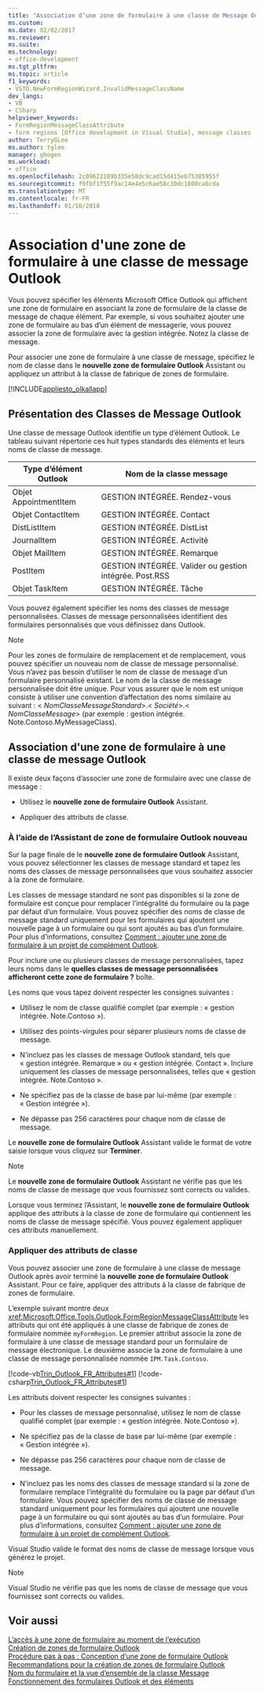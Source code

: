 ```yaml
---
title: "Association d’une zone de formulaire à une classe de Message Outlook | Documents Microsoft"
ms.custom: 
ms.date: 02/02/2017
ms.reviewer: 
ms.suite: 
ms.technology:
- office-development
ms.tgt_pltfrm: 
ms.topic: article
f1_keywords:
- VSTO.NewFormRegionWizard.InvalidMessageClassName
dev_langs:
- VB
- CSharp
helpviewer_keywords:
- FormRegionMessageClassAttribute
- form regions [Office development in Visual Studio], message classes
author: TerryGLee
ms.author: tglee
manager: ghogen
ms.workload:
- office
ms.openlocfilehash: 2c09622189b335e58dc9cad15d415eb75385955f
ms.sourcegitcommit: f9fbf1f55f9ac14e4e5c6ae58c30dc1800ca6cda
ms.translationtype: MT
ms.contentlocale: fr-FR
ms.lasthandoff: 01/10/2018
---
```

# <a name="associating-a-form-region-with-an-outlook-message-class"></a>Association d'une zone de formulaire à une classe de message Outlook
  Vous pouvez spécifier les éléments Microsoft Office Outlook qui affichent une zone de formulaire en associant la zone de formulaire de la classe de message de chaque élément. Par exemple, si vous souhaitez ajouter une zone de formulaire au bas d’un élément de messagerie, vous pouvez associer la zone de formulaire avec la gestion intégrée. Notez la classe de message.  
  
 Pour associer une zone de formulaire à une classe de message, spécifiez le nom de classe dans le **nouvelle zone de formulaire Outlook** Assistant ou appliquez un attribut à la classe de fabrique de zones de formulaire.  
  
 [!INCLUDE[appliesto_olkallapp](../vsto/includes/appliesto-olkallapp-md.md)]  
  
## <a name="understanding-outlook-message-classes"></a>Présentation des Classes de Message Outlook  
 Une classe de message Outlook identifie un type d’élément Outlook. Le tableau suivant répertorie ces huit types standards des éléments et leurs noms de classe de message.  
  
|Type d’élément Outlook|Nom de la classe message|  
|-----------------------|------------------------|  
|Objet AppointmentItem|GESTION INTÉGRÉE. Rendez-vous|  
|Objet ContactItem|GESTION INTÉGRÉE. Contact|  
|DistListItem|GESTION INTÉGRÉE. DistList|  
|JournalItem|GESTION INTÉGRÉE. Activité|  
|Objet MailItem|GESTION INTÉGRÉE. Remarque|  
|PostItem|GESTION INTÉGRÉE. Valider ou gestion intégrée. Post.RSS|  
|Objet TaskItem|GESTION INTÉGRÉE. Tâche|  
  
 Vous pouvez également spécifier les noms des classes de message personnalisées. Classes de message personnalisées identifient des formulaires personnalisés que vous définissez dans Outlook.  
  
> [!NOTE]  
>  Pour les zones de formulaire de remplacement et de remplacement, vous pouvez spécifier un nouveau nom de classe de message personnalisé. Vous n’avez pas besoin d’utiliser le nom de classe de message d’un formulaire personnalisé existant. Le nom de la classe de message personnalisée doit être unique. Pour vous assurer que le nom est unique consiste à utiliser une convention d’affectation des noms similaire au suivant : \< *NomClasseMessageStandard*>.\< *Société*>.\< *NomClasseMessage*> (par exemple : gestion intégrée. Note.Contoso.MyMessageClass).  
  
## <a name="associating-a-form-region-with-an-outlook-message-class"></a>Association d'une zone de formulaire à une classe de message Outlook  
 Il existe deux façons d’associer une zone de formulaire avec une classe de message :  
  
-   Utilisez le **nouvelle zone de formulaire Outlook** Assistant.  
  
-   Appliquer des attributs de classe.  
  
### <a name="using-the-new-outlook-form-region-wizard"></a>À l’aide de l’Assistant de zone de formulaire Outlook nouveau  
 Sur la page finale de le **nouvelle zone de formulaire Outlook** Assistant, vous pouvez sélectionner les classes de message standard et tapez les noms des classes de message personnalisées que vous souhaitez associer à la zone de formulaire.  
  
 Les classes de message standard ne sont pas disponibles si la zone de formulaire est conçue pour remplacer l’intégralité du formulaire ou la page par défaut d’un formulaire. Vous pouvez spécifier des noms de classe de message standard uniquement pour les formulaires qui ajoutent une nouvelle page à un formulaire ou qui sont ajoutés au bas d’un formulaire. Pour plus d’informations, consultez [Comment : ajouter une zone de formulaire à un projet de complément Outlook](../vsto/how-to-add-a-form-region-to-an-outlook-add-in-project.md).  
  
 Pour inclure une ou plusieurs classes de message personnalisées, tapez leurs noms dans le **quelles classes de message personnalisées afficheront cette zone de formulaire ?** boîte.  
  
 Les noms que vous tapez doivent respecter les consignes suivantes :  
  
-   Utilisez le nom de classe qualifié complet (par exemple : « gestion intégrée. Note.Contoso »).  
  
-   Utilisez des points-virgules pour séparer plusieurs noms de classe de message.  
  
-   N’incluez pas les classes de message Outlook standard, tels que « gestion intégrée. Remarque » ou « gestion intégrée. Contact ». Inclure uniquement les classes de message personnalisées, telles que « gestion intégrée. Note.Contoso ».  
  
-   Ne spécifiez pas de la classe de base par lui-même (par exemple : « Gestion intégrée »).  
  
-   Ne dépasse pas 256 caractères pour chaque nom de classe de message.  
  
 Le **nouvelle zone de formulaire Outlook** Assistant valide le format de votre saisie lorsque vous cliquez sur **Terminer**.  
  
> [!NOTE]  
>  Le **nouvelle zone de formulaire Outlook** Assistant ne vérifie pas que les noms de classe de message que vous fournissez sont corrects ou valides.  
  
 Lorsque vous terminez l’Assistant, le **nouvelle zone de formulaire Outlook** applique des attributs à la classe de zone de formulaire qui contiennent les noms de classe de message spécifié. Vous pouvez également appliquer ces attributs manuellement.  
  
### <a name="applying-class-attributes"></a>Appliquer des attributs de classe  
 Vous pouvez associer une zone de formulaire à une classe de message Outlook après avoir terminé la **nouvelle zone de formulaire Outlook** Assistant. Pour ce faire, appliquer des attributs à la classe de fabrique de zones de formulaire.  
  
 L’exemple suivant montre deux <xref:Microsoft.Office.Tools.Outlook.FormRegionMessageClassAttribute> les attributs qui ont été appliqués à une classe de fabrique de zones de formulaire nommée `myFormRegion`. Le premier attribut associe la zone de formulaire à une classe de message standard pour un formulaire de message électronique. Le deuxième associe la zone de formulaire à une classe de message personnalisée nommée `IPM.Task.Contoso`.  
  
 [!code-vb[Trin_Outlook_FR_Attributes#1](../vsto/codesnippet/VisualBasic/Trin_Outlook_FR_Attributes/FormRegion1.vb#1)]
 [!code-csharp[Trin_Outlook_FR_Attributes#1](../vsto/codesnippet/CSharp/Trin_Outlook_FR_Attributes/FormRegion1.cs#1)]  
  
 Les attributs doivent respecter les consignes suivantes :  
  
-   Pour les classes de message personnalisé, utilisez le nom de classe qualifié complet (par exemple : « gestion intégrée. Note.Contoso »).  
  
-   Ne spécifiez pas de la classe de base par lui-même (par exemple : « Gestion intégrée »).  
  
-   Ne dépasse pas 256 caractères pour chaque nom de classe de message.  
  
-   N’incluez pas les noms des classes de message standard si la zone de formulaire remplace l’intégralité du formulaire ou la page par défaut d’un formulaire. Vous pouvez spécifier des noms de classe de message standard uniquement pour les formulaires qui ajoutent une nouvelle page à un formulaire ou qui sont ajoutés au bas d’un formulaire. Pour plus d’informations, consultez [Comment : ajouter une zone de formulaire à un projet de complément Outlook](../vsto/how-to-add-a-form-region-to-an-outlook-add-in-project.md).  
  
 Visual Studio valide le format des noms de classe de message lorsque vous générez le projet.  
  
> [!NOTE]  
>  Visual Studio ne vérifie pas que les noms de classe de message que vous fournissez sont corrects ou valides.  
  
## <a name="see-also"></a>Voir aussi  
 [L’accès à une zone de formulaire au moment de l’exécution](../vsto/accessing-a-form-region-at-run-time.md)   
 [Création de zones de formulaire Outlook](../vsto/creating-outlook-form-regions.md)   
 [Procédure pas à pas : Conception d’une zone de formulaire Outlook](../vsto/walkthrough-designing-an-outlook-form-region.md)   
 [Recommandations pour la création de zones de formulaire Outlook](../vsto/guidelines-for-creating-outlook-form-regions.md)   
 [Nom du formulaire et la vue d’ensemble de la classe Message](http://msdn.microsoft.com/library/office/ff867629.aspx)   
 [Fonctionnement des formulaires Outlook et des éléments](http://msdn.microsoft.com/library/office/ff869706.aspx)  
  
  